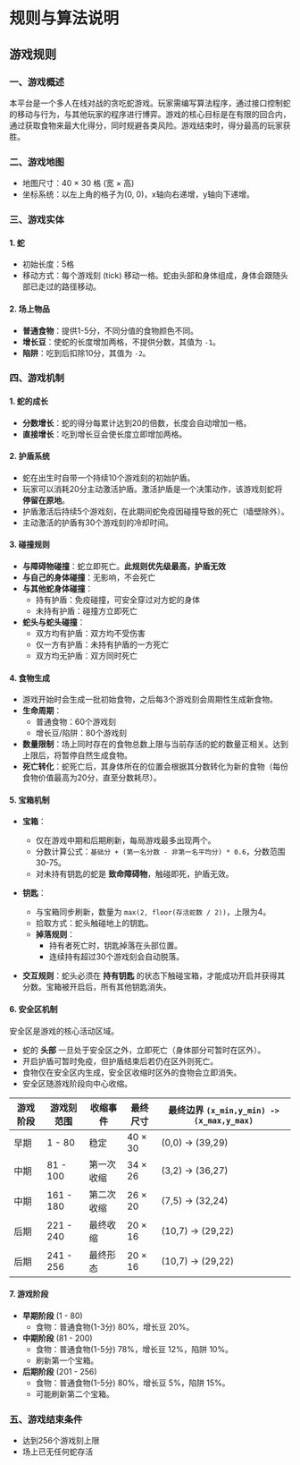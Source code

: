 # 规则与算法说明

## 游戏规则

### 一、游戏概述
本平台是一个多人在线对战的贪吃蛇游戏。玩家需编写算法程序，通过接口控制蛇的移动与行为，与其他玩家的程序进行博弈。游戏的核心目标是在有限的回合内，通过获取食物来最大化得分，同时规避各类风险。游戏结束时，得分最高的玩家获胜。

### 二、游戏地图
- 地图尺寸：40 × 30 格 (宽 × 高)
- 坐标系统：以左上角的格子为(0, 0)，x轴向右递增，y轴向下递增。

### 三、游戏实体
#### 1. 蛇
- 初始长度：5格  
- 移动方式：每个游戏刻 (tick) 移动一格。蛇由头部和身体组成，身体会跟随头部已走过的路径移动。

#### 2. 场上物品
- **普通食物**：提供1-5分，不同分值的食物颜色不同。  
- **增长豆**：使蛇的长度增加两格，不提供分数，其值为 `-1`。  
- **陷阱**：吃到后扣除10分，其值为 `-2`。  

### 四、游戏机制
#### 1. 蛇的成长
- **分数增长**：蛇的得分每累计达到20的倍数，长度会自动增加一格。  
- **直接增长**：吃到增长豆会使长度立即增加两格。  

#### 2. 护盾系统
- 蛇在出生时自带一个持续10个游戏刻的初始护盾。  
- 玩家可以消耗20分主动激活护盾。激活护盾是一个决策动作，该游戏刻蛇将 **停留在原地**。  
- 护盾激活后持续5个游戏刻，在此期间蛇免疫因碰撞导致的死亡（墙壁除外）。  
- 主动激活的护盾有30个游戏刻的冷却时间。  

#### 3. 碰撞规则
- **与障碍物碰撞**：蛇立即死亡。**此规则优先级最高，护盾无效**  
- **与自己的身体碰撞**：无影响，不会死亡  
- **与其他蛇身体碰撞**：  
  - 持有护盾：免疫碰撞，可安全穿过对方蛇的身体  
  - 未持有护盾：碰撞方立即死亡  
- **蛇头与蛇头碰撞**：  
  - 双方均有护盾：双方均不受伤害  
  - 仅一方有护盾：未持有护盾的一方死亡  
  - 双方均无护盾：双方同时死亡  

#### 4. 食物生成
- 游戏开始时会生成一批初始食物，之后每3个游戏刻会周期性生成新食物。  
- **生命周期**：  
  - 普通食物：60个游戏刻  
  - 增长豆/陷阱：80个游戏刻  
- **数量限制**：场上同时存在的食物总数上限与当前存活的蛇的数量正相关。达到上限后，将暂停自然生成食物。  
- **死亡转化**：蛇死亡后，其身体所在的位置会根据其分数转化为新的食物（每份食物价值最高为20分，直至分数耗尽）。  

#### 5. 宝箱机制
- **宝箱**：  
  - 仅在游戏中期和后期刷新，每局游戏最多出现两个。  
  - 分数计算公式：`基础分 + (第一名分数 - 非第一名平均分) * 0.6`，分数范围30-75。  
  - 对未持有钥匙的蛇是 **致命障碍物**，触碰即死，护盾无效。  

- **钥匙**：  
  - 与宝箱同步刷新，数量为 `max(2, floor(存活蛇数 / 2))`，上限为4。  
  - 拾取方式：蛇头触碰地上的钥匙。  
  - **掉落规则**：  
    - 持有者死亡时，钥匙掉落在头部位置。  
    - 连续持有超过30个游戏刻会自动脱落。  

- **交互规则**：蛇头必须在 **持有钥匙** 的状态下触碰宝箱，才能成功开启并获得其分数。宝箱被开启后，所有其他钥匙消失。  

#### 6. 安全区机制
安全区是游戏的核心活动区域。  
- 蛇的 **头部** 一旦处于安全区之外，立即死亡（身体部分可暂时在区外）。  
- 开启护盾可暂时免疫，但护盾结束后若仍在区外则死亡。  
- 食物仅在安全区内生成，安全区收缩时区外的食物会立即消失。  
- 安全区随游戏阶段向中心收缩。  

| 游戏阶段 | 游戏刻范围 | 收缩事件 | 最终尺寸 | 最终边界 `(x_min,y_min) -> (x_max,y_max)` |
|----------|------------|----------|----------|------------------------------------------|
| 早期     | 1 - 80     | 稳定     | 40 × 30  | (0,0) -> (39,29)                         |
| 中期     | 81 - 100   | 第一次收缩 | 34 × 26 | (3,2) -> (36,27)                         |
| 中期     | 161 - 180  | 第二次收缩 | 26 × 20 | (7,5) -> (32,24)                         |
| 后期     | 221 - 240  | 最终收缩 | 20 × 16 | (10,7) -> (29,22)                         |
| 后期     | 241 - 256  | 最终形态 | 20 × 16 | (10,7) -> (29,22)                         |

#### 7. 游戏阶段
- **早期阶段** (1 - 80)  
  - 食物：普通食物(1-3分) 80%，增长豆 20%。  
- **中期阶段** (81 - 200)  
  - 食物：普通食物(1-5分) 78%，增长豆 12%，陷阱 10%。  
  - 刷新第一个宝箱。  
- **后期阶段** (201 - 256)  
  - 食物：普通食物(1-5分) 80%，增长豆 5%，陷阱 15%。  
  - 可能刷新第二个宝箱。  

### 五、游戏结束条件
- 达到256个游戏刻上限  
- 场上已无任何蛇存活  
